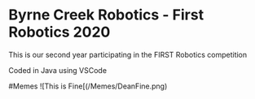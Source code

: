 # Byrne Creek Robotics - First Robotics 2020
This is our second year participating in the FIRST Robotics competition

Coded in Java using VSCode

#Memes
![This is Fine[(/Memes/DeanFine.png)